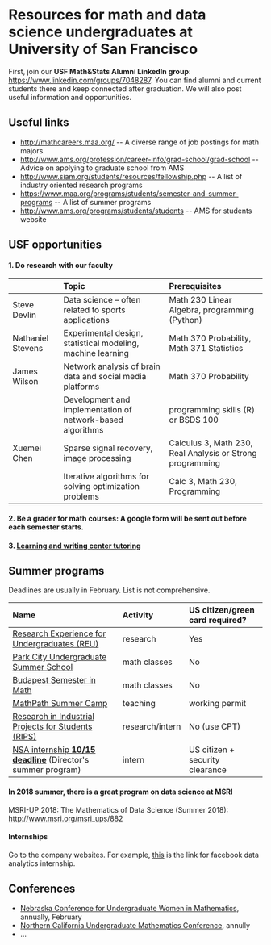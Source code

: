 # Resources for math and data science undergraduates at University of San Francisco

First, join our **USF Math&Stats Alumni LinkedIn group**: https://www.linkedin.com/groups/7048287. You can find alumni and current students there and keep connected after graduation. We will also post useful information and opportunities.

## Useful links
- http://mathcareers.maa.org/ -- A diverse range of job postings for math majors.
- http://www.ams.org/profession/career-info/grad-school/grad-school -- Advice on applying to graduate school from AMS
- http://www.siam.org/students/resources/fellowship.php -- A list of industry oriented research programs
- https://www.maa.org/programs/students/semester-and-summer-programs -- A list of summer programs
- http://www.ams.org/programs/students/students -- AMS for students website

## USF opportunities
#### 1. Do research with our faculty

||Topic|Prerequisites|
|:---|:---|:---|
|Steve Devlin|Data science – often related to sports applications|Math 230 Linear Algebra, programming (Python)|
|Nathaniel Stevens|Experimental design, statistical modeling, machine learning|Math 370 Probability, Math 371 Statistics|
|James Wilson|Network analysis of brain data and social media platforms|Math 370 Probability |
||Development and implementation of network-based algorithms|programming skills (R) or BSDS 100|
|Xuemei Chen|Sparse signal recovery, image processing |Calculus 3, Math 230, Real Analysis or Strong programming|
||Iterative algorithms for solving optimization problems|Calc 3, Math 230, Programming|

#### 2. Be a grader for math courses: A google form will be sent out before each semester starts.

#### 3. [Learning and writing center tutoring](https://myusf.usfca.edu/student-life/lwc/peer-tutoring-information/tutorpositions)

## Summer programs 
Deadlines are usually in February. List is not comprehensive.

|Name|Activity|US citizen/green card required?|
|:---|:---|:---|
|[Research Experience for Undergraduates (REU)](http://www.nsf.gov/funding/pgm_summ.jsp?pims_id=5517&from=fund)|research|Yes|
|[Park City Undergraduate Summer School](https://pcmi.ias.edu/application-ugss/#procedure)|math classes|No|
|[Budapest Semester in Math](https://www.budapestsemesters.com)|math classes|No|
|[MathPath Summer Camp](http://www.mathpath.org/FacultyandStaff.htm)|teaching|working permit|
|[Research in Industrial Projects for Students (RIPS)](http://www.ipam.ucla.edu/programs/student-research-programs/)|research/intern|No (use CPT)|
|[NSA internship **10/15 deadline**](https://www.intelligencecareers.gov/icstudents.html?Agency=NSA) (Director's summer program)|intern|US citizen + security clearance|

#### In 2018 summer, there is a great program on data science at MSRI
MSRI-UP 2018: The Mathematics of Data Science (Summer 2018): http://www.msri.org/msri_ups/882

#### Internships
Go to the company websites. For example, [this](https://www.facebook.com/careers/jobs/a0I1200000LT6x8EAD/) is the link for facebook data analytics internship.

## Conferences
- [Nebraska Conference for Undergraduate Women in Mathematics](https://www.math.unl.edu/~ncuwm/19thAnnual/), annually, February
- [Northern California Undergraduate Mathematics Conference](https://sites.google.com/site/nocalumc/), annully
- ...
